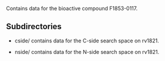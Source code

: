 Contains data for the bioactive compound F1853-0117.

## Subdirectories

- cside/ contains data for the C-side search space on rv1821.

- nside/ contains data for the N-side search space on rv1821.

